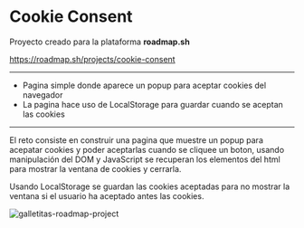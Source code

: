 # Cookie Consent

Proyecto creado para la plataforma **roadmap.sh**

https://roadmap.sh/projects/cookie-consent

---

* Pagina simple donde aparece un popup para aceptar cookies del navegador
* La pagina hace uso de LocalStorage para guardar cuando se aceptan las cookies

---

El reto consiste en construir una pagina que muestre un popup para acepatar cookies
y poder aceptarlas cuando se cliquee un boton, usando manipulación del DOM y JavaScript
se recuperan los elementos del html para mostrar la ventana de cookies y cerrarla.

Usando LocalStorage se guardan las cookies aceptadas para no mostrar la ventana si el 
usuario ha aceptado antes las cookies.

![galletitas-roadmap-project](https://github.com/user-attachments/assets/351e4318-beed-416b-a6b7-2cb0d2ff52ee)

